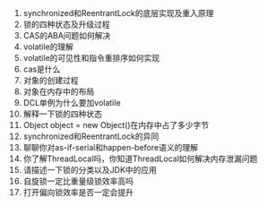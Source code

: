 1. synchronized和ReentrantLock的底层实现及重入原理
2. 锁的四种状态及升级过程
3. CAS的ABA问题如何解决
4. volatile的理解
5. volatile的可见性和指令重排序如何实现
6. cas是什么
7. 对象的创建过程
8. 对象在内存中的布局
9. DCL单例为什么要加volatile
10. 解释一下锁的四种状态
11. Object object = new Object()在内存中占了多少字节
12. synchronized和ReentrantLock的异同
13. 聊聊你对as-if-serial和happen-before语义的理解
14. 你了解ThreadLocal吗，你知道ThreadLocal如何解决内存泄漏问题
15. 请描述一下锁的分类以及JDK中的应用
16. 自旋锁一定比重量级锁效率高吗
17. 打开偏向锁效率是否一定会提升